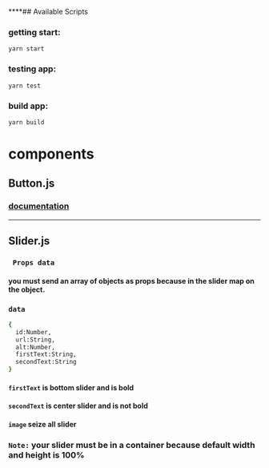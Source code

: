 \*\*\*\*## Available Scripts

### getting start:

```
yarn start
```

### testing app:

```
yarn test
```

### build app:

```
yarn build
```

# components

## Button.js
### [documentation](./src/components/button/Button.md)

---

## Slider.js

### ` Props data`

#### you must send an array of objects as props because in the slider map on the object.

### `data`

```bash
{
  id:Number,
  url:String,
  alt:Number,
  firstText:String,
  secondText:String
}
```

#### `firstText` is bottom slider and is bold

#### `secondText` is center slider and is not bold

#### `image` seize all slider

### `Note:` your slider must be in a container because default **width** and **height** is **100%**
